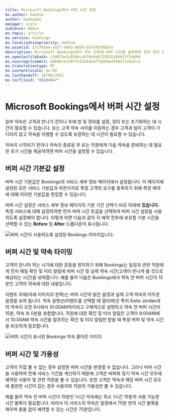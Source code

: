 ```yaml
---
title: Microsoft Bookings에서 버퍼 시간 설정
ms.author: kwekua
author: kwekuako
manager: scotv
audience: Admin
ms.topic: article
ms.service: bookings
ms.localizationpriority: medium
ms.assetid: 271f43e4-b8f7-4d63-8059-b5747679bb7e
description: Microsoft Bookings에서 약속 전후에 버퍼 시간을 설정하여 장비 정리 또는 초기화 시간을 허용합니다.
ms.openlocfilehash: c3d07be3c858eca5f6e9a672581b386625f5dd80
ms.sourcegitcommit: d4b867e37bf741528ded7fb289e4f6847228d2c5
ms.translationtype: MT
ms.contentlocale: ko-KR
ms.lasthandoff: 10/06/2021
ms.locfileid: "60164047"
---
```

# <a name="set-buffer-time-in-microsoft-bookings"></a>Microsoft Bookings에서 버퍼 시간 설정

일부 약속은 고객과 만나기 전이나 후에 방 및 장비를 설정, 정리 또는 초기화하는 데 시간이 필요할 수 있습니다. 또는 고객 약속 사이를 이동하는 경우 고객과 팀이 고객이 기다리지 않고 약속을 이행할 수 있도록 보장하는 데 시간이 필요할 수 있습니다.

약속이 시작되기 전이나 약속이 종료된 후 또는 직원에게 다음 약속을 준비하는 데 필요한 추가 시간을 제공하려면 버퍼 시간을 설정할 수 있습니다.

## <a name="set-buffer-time-defaults"></a>버퍼 시간 기본값 설정

버퍼 시간 기본값은 Bookings의 서비스 세부 정보 페이지에서 설정됩니다.  이 페이지에 설정된 모든 서비스 기본값과 마찬가지로 특정 고객의 요구를 충족하기 위해 특정 예약에 대해 이러한 기본값을 편집할 수 있습니다.

버퍼 시간 설정은 서비스 세부  정보 페이지의 기본 기간 선택기 바로 아래에 **있습니다.** 특정 서비스에 대해 설정하려면 먼저 버퍼 시간 토글을 선택하여 버퍼 시간 설정을 사용하도록 설정해야 합니다. 이렇게 하면 다음과 같이 각 예약 전후에 보유할 기본 시간을 선택할 수 있는 **Before** 및 **After** 드롭다운이 표시됩니다.

   ![버퍼 시간이 사용하도록 설정된 Bookings 이미지입니다.](../media/bookings-buffertime.png)

## <a name="buffer-time-and-appointment-timing"></a>버퍼 시간 및 약속 타이밍

고객이 만나야 하는 시기에 대한 혼동을 방지하기 위해 Bookings는 일정과 관련 직원에게 전자 메일 확인 및 미리 알림에 버퍼 시간 및 실제 약속 시간(고객이 만나게 될 것으로 예상되는 시간)을 보여줍니다. 예를 들어 다음은 Bookings에서 약속 전 버퍼 시간이 15분인 고객의 약속에 대한 내용입니다.

이벤트 자체(아래 이미지의 왼쪽)는 버퍼 시간의 밝은 음영과 실제 고객 약속의 어두운 음영을 보여 둡니다. 약속 설명선(이벤트를 선택할 때 열리며)은 특히 Katie Jordan과의 약속이 오전 9시에서 10:00AM까지라고 구체적으로 설명하고 약속 전 버퍼 시간이 15분, 약속 후 0분을 포함합니다. 직원에 대한 확인 및 미리 알림은 고객이 9:00AM에서 10:00AM 약속 시간을 참조하는 확인 및 미리 알림만 받을 때 특정 버퍼 및 약속 시간을 비슷하게 참조합니다.

   ![버퍼 시간이 표시된 Bookings 약속 콜아웃 이미지](../media/bookings-buffertime-callout.png)

## <a name="buffer-time-and-availability"></a>버퍼 시간 및 가용성

고객이 직접 볼 수 없는 경우 설정한 버퍼 시간을 변경할 수 없습니다. 그러나 버퍼 시간을 사용하여 전체 서비스 기간을 계산하기 때문에 고객은 버퍼와 정기 약속 시간 모두에 예약된 사용자 및 관련 직원을 볼 수 있습니다. 또한 고객은 약속과 해당 버퍼 시간 모두에 충분한 시간이 있는 경우 사용자와 직원의 가용성만 볼 수 있습니다.

예를 들어 약속 전 버퍼 시간이 15분인 1시간 약속에는 최소 1시간 15분의 사용 가능한 시간 블록이 필요합니다. 따라서 이 서비스의 약속은 일정에서 75분 분의 시간 블록을 채우며 충돌 없이 예약할 수 있는 시간은 75분입니다.
